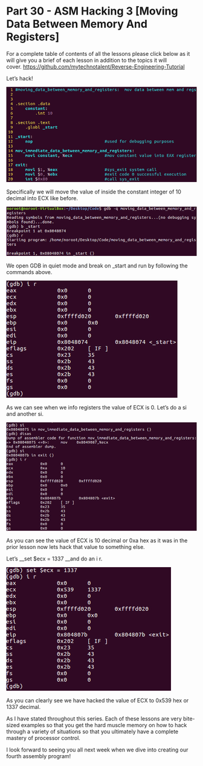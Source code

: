 # Part 30 - ASM Hacking 3 \[Moving Data Between Memory And Registers\]

For a complete table of contents of all the lessons please click below as it will give you a brief of each lesson in addition to the topics it will cover.&nbsp;https://github.com/mytechnotalent/Reverse-Engineering-Tutorial

Let’s hack!&nbsp;

<div class="slate-resizable-image-embed slate-image-embed__resize-full-width"><img src="imgs/428760425.jpg"/></div>

Specifically we will move the value of inside the constant integer of 10 decimal into ECX like before.

<div class="slate-resizable-image-embed slate-image-embed__resize-full-width"><img src="imgs/344145918.jpg"/></div>

We open GDB in quiet mode and break on \_start and run by following the commands above.&nbsp;

<div class="slate-resizable-image-embed slate-image-embed__resize-middle"><img src="imgs/126758014.jpg"/></div>

As we can see when we info registers the value of ECX is 0. Let’s do a si and another si.&nbsp;

<div class="slate-resizable-image-embed slate-image-embed__resize-full-width"><img src="imgs/640642769.jpg"/></div>

As you can see the value of ECX is 10 decimal or 0xa hex as it was in the prior lesson now lets hack that value to something else.

Let’s __set $ecx = 1337 __and do an i r.

<div class="slate-resizable-image-embed slate-image-embed__resize-middle"><img src="imgs/864156066.jpg"/></div>

As you can clearly see we have hacked the value of ECX to 0x539 hex or 1337 decimal.

As I have stated throughout this series. Each of these lessons are very bite-sized examples so that you get the hard muscle memory on how to hack through a variety of situations so that you ultimately have a complete mastery of processor control.

I look forward to seeing you all next week when we dive into creating our fourth assembly program!